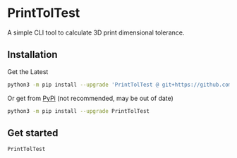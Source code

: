 # PrintTolTest

A simple CLI tool to calculate 3D print dimensional tolerance.

## Installation

Get the Latest

```sh
python3 -m pip install --upgrade 'PrintTolTest @ git+https://github.com/NanashiTheNameless/PrintTolTest@master'
```

Or get from [PyPi](<https://pypi.org/project/PrintTolTest/>) (not recommended, may be out of date)

```sh
python3 -m pip install --upgrade PrintTolTest
```

## Get started

```sh
PrintTolTest
```
